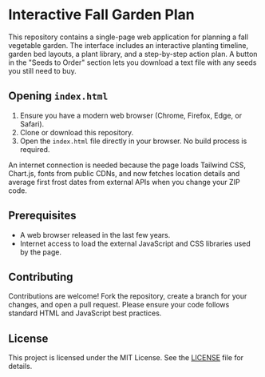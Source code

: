 # Interactive Fall Garden Plan

This repository contains a single-page web application for planning a fall vegetable garden. The interface includes an interactive planting timeline, garden bed layouts, a plant library, and a step-by-step action plan. A button in the "Seeds to Order" section lets you download a text file with any seeds you still need to buy.

## Opening `index.html`

1. Ensure you have a modern web browser (Chrome, Firefox, Edge, or Safari).
2. Clone or download this repository.
3. Open the `index.html` file directly in your browser. No build process is required.

An internet connection is needed because the page loads Tailwind CSS, Chart.js, fonts from public CDNs, and now fetches location details and average first frost dates from external APIs when you change your ZIP code.

## Prerequisites

- A web browser released in the last few years.
- Internet access to load the external JavaScript and CSS libraries used by the page.

## Contributing

Contributions are welcome! Fork the repository, create a branch for your changes, and open a pull request. Please ensure your code follows standard HTML and JavaScript best practices.

## License

This project is licensed under the MIT License. See the [LICENSE](LICENSE) file for details.
